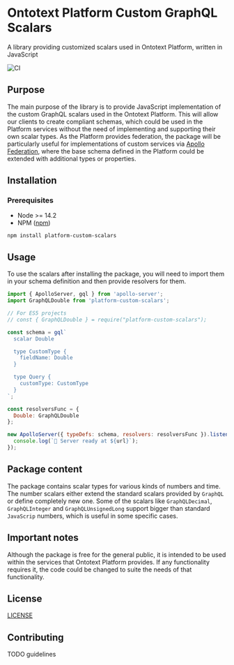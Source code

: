 # Ontotext Platform Custom GraphQL Scalars
A library providing customized scalars used in Ontotext Platform, written in JavaScript

![CI](https://github.com/Ontotext-AD/platform-custom-scalars/workflows/CI/badge.svg)

## Purpose
The main purpose of the library is to provide JavaScript implementation of the custom GraphQL scalars used in the
Ontotext Platform. This will allow our clients to create compliant schemas, which could be used in the Platform 
services without the need of implementing and supporting their own scalar types.
As the Platform provides federation, the package will be particularly useful for implementations of custom services via
[Apollo Federation](https://www.apollographql.com/docs/apollo-server/federation/introduction/), where the base schema
defined in the Platform could be extended with additional types or properties.

## Installation
### Prerequisites
* Node >= 14.2
* NPM ([npm](https://npmjs.org/))

```
npm install platform-custom-scalars
```

## Usage
To use the scalars after installing the package, you will need to import them in your schema definition and then provide
resolvers for them.
```javascript
import { ApolloServer, gql } from 'apollo-server';
import GraphQLDouble from 'platform-custom-scalars';

// For ES5 projects
// const { GraphQLDouble } = require("platform-custom-scalars");

const schema = gql`
  scalar Double

  type CustomType {
    fieldName: Double
  }

  type Query {
    customType: CustomType
  }
`;

const resolversFunc = {
  Double: GraphQLDouble
};

new ApolloServer({ typeDefs: schema, resolvers: resolversFunc }).listen().then(({ url }) => {
  console.log(`🚀 Server ready at ${url}`);
});
```

## Package content
The package contains scalar types for various kinds of numbers and time. The number scalars either extend the standard
scalars provided by `GraphQL` or define completely new one.
Some of the scalars like `GraphQLDecimal`, `GraphQLInteger` and `GraphQLUnsignedLong` support bigger than standard
`JavaScrip` numbers, which is useful in some specific cases.

## Important notes
Although the package is free for the general public, it is intended to be used within the services that Ontotext
Platform provides. If any functionality requires it, the code could be changed to suite the needs of that functionality.

## License
[LICENSE](LICENSE)

## Contributing
TODO guidelines
